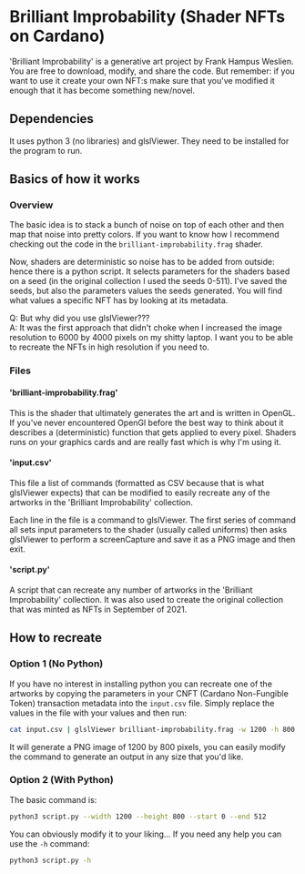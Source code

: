 # Brilliant Improbability (Shader NFTs on Cardano)

'Brilliant Improbability' is a generative art project by Frank Hampus Weslien.
You are free to download, modify, and share the code. But remember: if you want
to use it create your own NFT:s make sure that you've modified it enough that it
has become something new/novel.

## Dependencies

It uses python 3 (no libraries) and glslViewer. They need to be installed for the
program to run.

## Basics of how it works

### Overview

The basic idea is to stack a bunch of noise on top of each other and then map that
noise into pretty colors. If you want to know how I recommend checking out the code in the
`brilliant-improbability.frag` shader.

Now, shaders are deterministic so noise has to be added from outside:
hence there is a python script. It selects parameters for the shaders based on a seed
(in the original collection I used the seeds 0-511). I've saved the seeds, but 
also the parameters values the seeds generated. You will find what values a specific
NFT has by looking at its metadata. 

Q: But why did you use glslViewer???  
A: It was the first approach that didn't choke when I increased the 
image resolution to 6000 by 4000 pixels on my shitty laptop. 
I want you to be able to recreate the NFTs in high resolution if you need to.

### Files

#### 'brilliant-improbability.frag'

This is the shader that ultimately generates the art and is written in OpenGL.
If you've never encountered OpenGl before the best way to think about it describes 
a (deterministic) function that gets applied to every pixel. Shaders runs on your 
graphics cards and are really fast which is why I'm using it.

#### 'input.csv'

This file a list of commands (formatted as CSV because that is what glslViewer expects)
that can be modified to easily recreate any of the artworks in the 'Brilliant 
Improbability' collection.

Each line in the file is a command to glslViewer. 
The first series of command all sets input parameters to the shader (usually called uniforms)
then asks glslViewer to perform a screenCapture and save it as a PNG image and then exit.

#### 'script.py'

A script that can recreate any number of artworks in the 'Brilliant 
Improbability' collection. It was also used to create the original collection that
was minted as NFTs in September of 2021.

## How to recreate

### Option 1 (No Python)

If you have no interest in installing python you can recreate one of the artworks
by copying the parameters in your CNFT (Cardano Non-Fungible Token) transaction 
metadata into the `input.csv` file. Simply replace the values in the file
with your values and then run:

```bash
cat input.csv | glslViewer brilliant-improbability.frag -w 1200 -h 800 --headless
```

It will generate a PNG image of 1200 by 800 pixels, you can easily modify the command
to generate an output in any size that you'd like.

### Option 2 (With Python)

The basic command is:

```bash
python3 script.py --width 1200 --height 800 --start 0 --end 512  
```

You can obviously modify it to your liking...
If you need any help you can use the `-h` command:

```bash
python3 script.py -h
```

